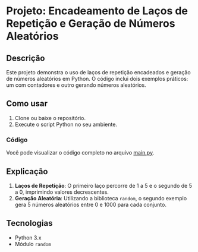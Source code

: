 # Projeto: Encadeamento de Laços de Repetição e Geração de Números Aleatórios

## Descrição
Este projeto demonstra o uso de laços de repetição encadeados e geração de números aleatórios em Python. O código inclui dois exemplos práticos: um com contadores e outro gerando números aleatórios.

## Como usar
1. Clone ou baixe o repositório.
2. Execute o script Python no seu ambiente.

### Código
Você pode visualizar o código completo no arquivo [main.py](./main.py).

## Explicação
1. **Laços de Repetição**: O primeiro laço percorre de 1 a 5 e o segundo de 5 a 0, imprimindo valores decrescentes.
2. **Geração Aleatória**: Utilizando a biblioteca `random`, o segundo exemplo gera 5 números aleatórios entre 0 e 1000 para cada conjunto.

## Tecnologias
- Python 3.x
- Módulo `random`

